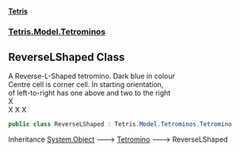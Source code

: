 #### [Tetris](index.md 'index')
### [Tetris.Model.Tetrominos](Tetris_Model_Tetrominos.md 'Tetris.Model.Tetrominos')
## ReverseLShaped Class
A Reverse-L-Shaped tetromino. Dark blue in colour  
Centre cell is corner cell.  In starting orientation,  
of left-to-right has one above and two to the right  
X  
X X X  
```csharp
public class ReverseLShaped : Tetris.Model.Tetrominos.Tetromino
```

Inheritance [System.Object](https://docs.microsoft.com/en-us/dotnet/api/System.Object 'System.Object') &#129106; [Tetromino](Tetris_Model_Tetrominos_Tetromino.md 'Tetris.Model.Tetrominos.Tetromino') &#129106; ReverseLShaped  
